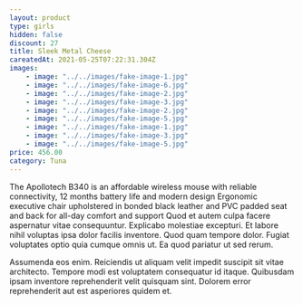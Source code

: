 ```yaml
---
layout: product
type: girls
hidden: false
discount: 27
title: Sleek Metal Cheese
careatedAt: 2021-05-25T07:22:31.304Z
images:
    - image: "../../images/fake-image-1.jpg"
    - image: "../../images/fake-image-6.jpg"
    - image: "../../images/fake-image-2.jpg"
    - image: "../../images/fake-image-3.jpg"
    - image: "../../images/fake-image-2.jpg"
    - image: "../../images/fake-image-5.jpg"
    - image: "../../images/fake-image-1.jpg"
    - image: "../../images/fake-image-3.jpg"
    - image: "../../images/fake-image-5.jpg"
price: 456.00
category: Tuna
---
```

The Apollotech B340 is an affordable wireless mouse with reliable connectivity, 12 months battery life and modern design
Ergonomic executive chair upholstered in bonded black leather and PVC padded seat and back for all-day comfort and support
Quod et autem culpa facere aspernatur vitae consequuntur. Explicabo molestiae excepturi. Et labore nihil voluptas ipsa dolor facilis inventore. Quod quam tempore dolor. Fugiat voluptates optio quia cumque omnis ut. Ea quod pariatur ut sed rerum.
 Assumenda eos enim. Reiciendis ut aliquam velit impedit suscipit sit vitae architecto. Tempore modi est voluptatem consequatur id itaque. Quibusdam ipsam inventore reprehenderit velit quisquam sint. Dolorem error reprehenderit aut est asperiores quidem et.
